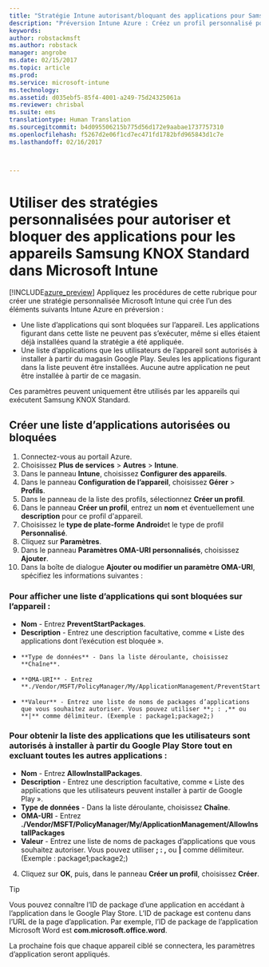 ```yaml
---
title: "Stratégie Intune autorisant/bloquant des applications pour Samsung KNOX | Préversion Intune Azure | Microsoft Docs"
description: "Préversion Intune Azure : Créez un profil personnalisé pour autoriser et bloquer des applications pour les appareils Samsung KNOX Standard."
keywords: 
author: robstackmsft
ms.author: robstack
manager: angrobe
ms.date: 02/15/2017
ms.topic: article
ms.prod: 
ms.service: microsoft-intune
ms.technology: 
ms.assetid: d035ebf5-85f4-4001-a249-75d24325061a
ms.reviewer: chrisbal
ms.suite: ems
translationtype: Human Translation
ms.sourcegitcommit: b4d095506215b775d56d172e9aabae1737757310
ms.openlocfilehash: f5267d2e06f1cd7ec471fd1782bfd965843d1c7e
ms.lasthandoff: 02/16/2017



---
```

# <a name="use-custom-policies-to-allow-and-block-apps-for-samsung-knox-standard-devices-in-microsoft-intune"></a>Utiliser des stratégies personnalisées pour autoriser et bloquer des applications pour les appareils Samsung KNOX Standard dans Microsoft Intune
[!INCLUDE[azure_preview](../includes/azure_preview.md)] Appliquez les procédures de cette rubrique pour créer une stratégie personnalisée Microsoft Intune qui crée l’un des éléments suivants Intune Azure en préversion :

- Une liste d’applications qui sont bloquées sur l’appareil. Les applications figurant dans cette liste ne peuvent pas s’exécuter, même si elles étaient déjà installées quand la stratégie a été appliquée.
- Une liste d’applications que les utilisateurs de l’appareil sont autorisés à installer à partir du magasin Google Play. Seules les applications figurant dans la liste peuvent être installées. Aucune autre application ne peut être installée à partir de ce magasin.

Ces paramètres peuvent uniquement être utilisés par les appareils qui exécutent Samsung KNOX Standard.

## <a name="create-an-allowed-or-blocked-app-list"></a>Créer une liste d’applications autorisées ou bloquées

1. Connectez-vous au portail Azure.
2. Choisissez **Plus de services** > **Autres** > **Intune**.
3. Dans le panneau **Intune**, choisissez **Configurer des appareils**.
2. Dans le panneau **Configuration de l’appareil**, choisissez **Gérer** > **Profils**.
2. Dans le panneau de la liste des profils, sélectionnez **Créer un profil**.
3. Dans le panneau **Créer un profil**, entrez un **nom** et éventuellement une **description** pour ce profil d'appareil.
2. Choisissez le **type de plate-forme** **Android**et le type de profil **Personnalisé**.
3. Cliquez sur **Paramètres**.
3. Dans le panneau **Paramètres OMA-URI personnalisés**, choisissez **Ajouter**.
4. Dans la boîte de dialogue **Ajouter ou modifier un paramètre OMA-URI**, spécifiez les informations suivantes :

### <a name="for-a-list-of-apps-that-are-blocked-from-running-on-the-device"></a>Pour afficher une liste d’applications qui sont bloquées sur l’appareil :

- **Nom** - Entrez **PreventStartPackages**.
- **Description** - Entrez une description facultative, comme « Liste des applications dont l’exécution est bloquée ».
-     **Type de données** - Dans la liste déroulante, choisissez **Chaîne**.
-     **OMA-URI** - Entrez **./Vendor/MSFT/PolicyManager/My/ApplicationManagement/PreventStartPackages**
-     **Valeur** - Entrez une liste de noms de packages d’applications que vous souhaitez autoriser. Vous pouvez utiliser **; : ,** ou **|** comme délimiteur. (Exemple : package1;package2;)

### <a name="for-a-list-of-apps-that-users-are-allowed-to-install-from-the-google-play-store-while-excluding-all-other-apps"></a>Pour obtenir la liste des applications que les utilisateurs sont autorisés à installer à partir du Google Play Store tout en excluant toutes les autres applications :
- **Nom** - Entrez **AllowInstallPackages**.
- **Description** - Entrez une description facultative, comme « Liste des applications que les utilisateurs peuvent installer à partir de Google Play ».
- **Type de données** - Dans la liste déroulante, choisissez **Chaîne**.
- **OMA-URI** - Entrez **./Vendor/MSFT/PolicyManager/My/ApplicationManagement/AllowInstallPackages**
- **Valeur** - Entrez une liste de noms de packages d’applications que vous souhaitez autoriser. Vous pouvez utiliser **; : ,** ou **|** comme délimiteur. (Exemple : package1;package2;)

4. Cliquez sur **OK**, puis, dans le panneau **Créer un profil**, choisissez **Créer**.

>[!TIP]
> Vous pouvez connaître l’ID de package d’une application en accédant à l’application dans le Google Play Store. L’ID de package est contenu dans l’URL de la page d’application. Par exemple, l’ID de package de l’application Microsoft Word est **com.microsoft.office.word**.

La prochaine fois que chaque appareil ciblé se connectera, les paramètres d’application seront appliqués.


<!---## Assign the custom profile--->

